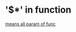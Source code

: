 # '$*' in function
[means all param of func](https://unix.stackexchange.com/questions/141287/what-does-mean-in-shell)
